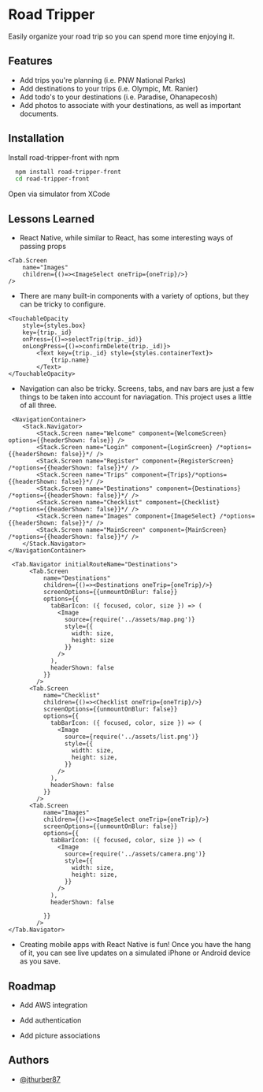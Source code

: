 # Road Tripper

Easily organize your road trip so you can spend more time enjoying it.

## Features

- Add trips you're planning (i.e. PNW National Parks)
- Add destinations to your trips (i.e. Olympic, Mt. Ranier)
- Add todo's to your destinations (i.e. Paradise, Ohanapecosh)
- Add photos to associate with your destinations, as well as important documents.

## Installation

Install road-tripper-front with npm

```bash
  npm install road-tripper-front
  cd road-tripper-front
```

Open via simulator from XCode

## Lessons Learned

- React Native, while similar to React, has some interesting ways of passing props

```
<Tab.Screen
    name="Images"
    children={()=><ImageSelect oneTrip={oneTrip}/>}
/>
```

- There are many built-in components with a variety of options, but they can be tricky to configure.

```
<TouchableOpacity
    style={styles.box}
    key={trip._id}
    onPress={()=>selectTrip(trip._id)}
    onLongPress={()=>confirmDelete(trip._id)}>
        <Text key={trip._id} style={styles.containerText}>
            {trip.name}
        </Text>
</TouchableOpacity>
```

- Navigation can also be tricky. Screens, tabs, and nav bars are just a few things to be taken into account for naviagation. This project uses a little of all three.

```
 <NavigationContainer>
    <Stack.Navigator>
        <Stack.Screen name="Welcome" component={WelcomeScreen} options={{headerShown: false}} />
        <Stack.Screen name="Login" component={LoginScreen} /*options={{headerShown: false}}*/ />
        <Stack.Screen name="Register" component={RegisterScreen} /*options={{headerShown: false}}*/ />
        <Stack.Screen name="Trips" component={Trips}/*options={{headerShown: false}}*/ />
        <Stack.Screen name="Destinations" component={Destinations} /*options={{headerShown: false}}*/ />
        <Stack.Screen name="Checklist" component={Checklist} /*options={{headerShown: false}}*/ />
        <Stack.Screen name="Images" component={ImageSelect} /*options={{headerShown: false}}*/ />
        <Stack.Screen name="MainScreen" component={MainScreen} /*options={{headerShown: false}}*/ />
    </Stack.Navigator>
</NavigationContainer>
```

```
 <Tab.Navigator initialRouteName="Destinations">
      <Tab.Screen
          name="Destinations"
          children={()=><Destinations oneTrip={oneTrip}/>}
          screenOptions={{unmountOnBlur: false}}
          options={{
            tabBarIcon: ({ focused, color, size }) => (
              <Image
                source={require('../assets/map.png')}
                style={{
                  width: size,
                  height: size
                }}
              />
            ),
            headerShown: false
          }}
        />
      <Tab.Screen
          name="Checklist"
          children={()=><Checklist oneTrip={oneTrip}/>}
          screenOptions={{unmountOnBlur: false}}
          options={{
            tabBarIcon: ({ focused, color, size }) => (
              <Image
                source={require('../assets/list.png')}
                style={{
                  width: size,
                  height: size,
                }}
              />
            ),
            headerShown: false
          }}
        />
      <Tab.Screen
          name="Images"
          children={()=><ImageSelect oneTrip={oneTrip}/>}
          screenOptions={{unmountOnBlur: false}}
          options={{
            tabBarIcon: ({ focused, color, size }) => (
              <Image
                source={require('../assets/camera.png')}
                style={{
                  width: size,
                  height: size,
                }}
              />
            ),
            headerShown: false

          }}
        />
</Tab.Navigator>
```

- Creating mobile apps with React Native is fun! Once you have the hang of it, you can see live updates on a simulated iPhone or Android device as you save.

## Roadmap

- Add AWS integration

- Add authentication

- Add picture associations

## Authors

- [@jthurber87](https://www.github.com/jthurber87)
